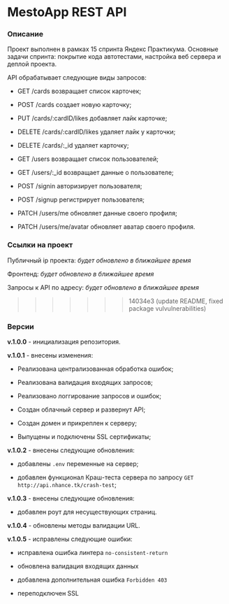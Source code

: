 # MestoApp REST API
### Описание

Проект выполнен в рамках 15 спринта Яндекс Практикума. Основные задачи спринта: покрытие кода автотестами, настройка веб сервера и деплой проекта.


API обрабатывает следующие виды запросов:

- GET /cards возвращает список карточек;
- POST /cards создает новую карточку;
- PUT /cards/:cardID/likes добавляет лайк карточке;
- DELETE /cards/:cardID/likes удаляет лайк у карточки;
- DELETE /cards/:\_id удаляет карточку;

- GET /users возвращает список пользователей;
- GET /users/:\_id возвращает данные о пользователе;
- POST /signin авторизирует пользователя;
- POST /signup регистрирует пользователя;
- PATCH /users/me обновляет данные своего профиля;
- PATCH /users/me/avatar обновляет аватар своего профиля.

### Ссылки на проект

Публичный ip проекта: _будет обновлено в ближайшее время_

Фронтенд: _будет обновлено в ближайшее время_

Запросы к API по адресу:  _будет обновлено в ближайшее время_
>>>>>>> 14034e3 (update README, fixed package vulvulnerabilities)


### Версии

**v.1.0.0** - инициализация репозитория.

**v.1.0.1** - внесены изменения:

+ Реализована централизованная обработка ошибок;

+ Реализована валидация входящих запросов;

+ Реализовано логгирование запросов и ошибок;

+ Создан облачный сервер и развернут API;

+ Создан домен и прикреплен к серверу;

+ Выпущены и подключены SSL сертификаты;

**v.1.0.2** - внесены следующие обновления:

+ добавлены ``.env`` переменные на сервер;

+ добавлен функционал Краш-теста сервера по запросу ``GET http://api.nhance.tk/crash-test``;

**v.1.0.3** - внесены следующие обновления:

+ добавлен роут для несуществующих страниц.

**v.1.0.4** - обновлены методы валидации URL.

**v.1.0.5** - исправлены следующие ошибки:

+ исправлена ошибка линтера ``no-consistent-return``

+ обновлена валидация входящих данных

+ добавлена дополнительная ошибка ``Forbidden 403``

+ переподключен SSL



